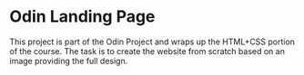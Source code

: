 # Odin Landing Page
This project is part of the Odin Project and wraps up the HTML+CSS portion of the course. The task is to create the website from scratch based on an image providing the full design.